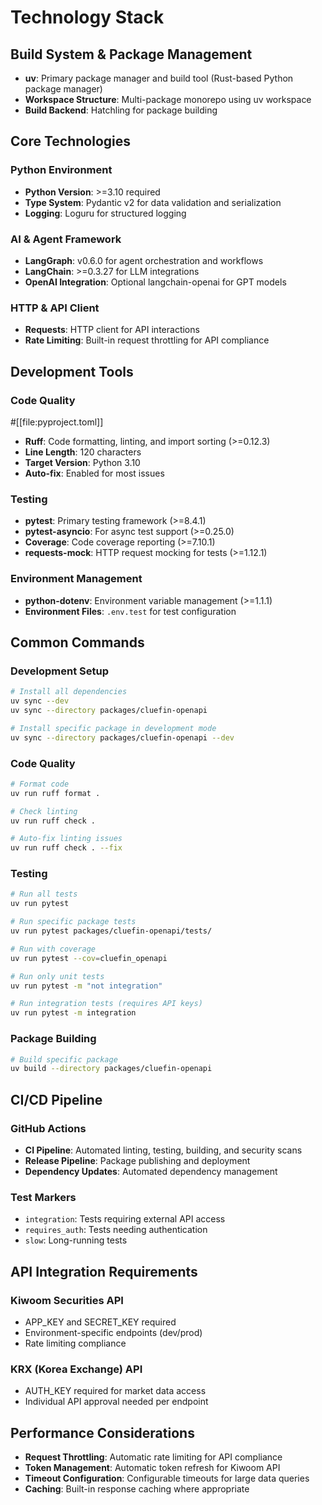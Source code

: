 # Technology Stack

## Build System & Package Management

- **uv**: Primary package manager and build tool (Rust-based Python package manager)
- **Workspace Structure**: Multi-package monorepo using uv workspace
- **Build Backend**: Hatchling for package building

## Core Technologies

### Python Environment
- **Python Version**: >=3.10 required
- **Type System**: Pydantic v2 for data validation and serialization
- **Logging**: Loguru for structured logging

### AI & Agent Framework
- **LangGraph**: v0.6.0 for agent orchestration and workflows
- **LangChain**: >=0.3.27 for LLM integrations
- **OpenAI Integration**: Optional langchain-openai for GPT models

### HTTP & API Client
- **Requests**: HTTP client for API interactions
- **Rate Limiting**: Built-in request throttling for API compliance

## Development Tools

### Code Quality
#[[file:pyproject.toml]]
- **Ruff**: Code formatting, linting, and import sorting (>=0.12.3)
- **Line Length**: 120 characters
- **Target Version**: Python 3.10
- **Auto-fix**: Enabled for most issues

### Testing
- **pytest**: Primary testing framework (>=8.4.1)
- **pytest-asyncio**: For async test support (>=0.25.0)
- **Coverage**: Code coverage reporting (>=7.10.1)
- **requests-mock**: HTTP request mocking for tests (>=1.12.1)

### Environment Management
- **python-dotenv**: Environment variable management (>=1.1.1)
- **Environment Files**: `.env.test` for test configuration

## Common Commands

### Development Setup
```bash
# Install all dependencies
uv sync --dev
uv sync --directory packages/cluefin-openapi

# Install specific package in development mode
uv sync --directory packages/cluefin-openapi --dev
```

### Code Quality
```bash
# Format code
uv run ruff format .

# Check linting
uv run ruff check .

# Auto-fix linting issues
uv run ruff check . --fix
```

### Testing
```bash
# Run all tests
uv run pytest

# Run specific package tests
uv run pytest packages/cluefin-openapi/tests/

# Run with coverage
uv run pytest --cov=cluefin_openapi

# Run only unit tests
uv run pytest -m "not integration"

# Run integration tests (requires API keys)
uv run pytest -m integration
```

### Package Building
```bash
# Build specific package
uv build --directory packages/cluefin-openapi
```

## CI/CD Pipeline

### GitHub Actions
- **CI Pipeline**: Automated linting, testing, building, and security scans
- **Release Pipeline**: Package publishing and deployment
- **Dependency Updates**: Automated dependency management

### Test Markers
- `integration`: Tests requiring external API access
- `requires_auth`: Tests needing authentication
- `slow`: Long-running tests

## API Integration Requirements

### Kiwoom Securities API
- APP_KEY and SECRET_KEY required
- Environment-specific endpoints (dev/prod)
- Rate limiting compliance

### KRX (Korea Exchange) API
- AUTH_KEY required for market data access
- Individual API approval needed per endpoint

## Performance Considerations

- **Request Throttling**: Automatic rate limiting for API compliance
- **Token Management**: Automatic token refresh for Kiwoom API
- **Timeout Configuration**: Configurable timeouts for large data queries
- **Caching**: Built-in response caching where appropriate
